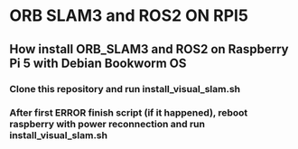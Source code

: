 # ORB SLAM3 and ROS2 ON RPI5
## How install ORB_SLAM3 and ROS2 on Raspberry Pi 5 with Debian Bookworm OS

### Clone this repository and run install_visual_slam.sh
### After first ERROR finish script (if it happened), reboot raspberry with power reconnection and run install_visual_slam.sh
